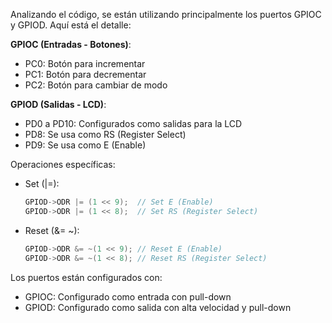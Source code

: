 Analizando el código, se están utilizando principalmente los puertos GPIOC y GPIOD. Aquí está el detalle:

**GPIOC (Entradas - Botones)**:
- PC0: Botón para incrementar
- PC1: Botón para decrementar
- PC2: Botón para cambiar de modo

**GPIOD (Salidas - LCD)**:
- PD0 a PD10: Configurados como salidas para la LCD
- PD8: Se usa como RS (Register Select)
- PD9: Se usa como E (Enable)

Operaciones específicas:
- Set (|=):
    ```c
    GPIOD->ODR |= (1 << 9);  // Set E (Enable)
    GPIOD->ODR |= (1 << 8);  // Set RS (Register Select)
    ```

- Reset (&= ~):
    ```c
    GPIOD->ODR &= ~(1 << 9); // Reset E (Enable)
    GPIOD->ODR &= ~(1 << 8); // Reset RS (Register Select)
    ```

Los puertos están configurados con:
- GPIOC: Configurado como entrada con pull-down
- GPIOD: Configurado como salida con alta velocidad y pull-down
